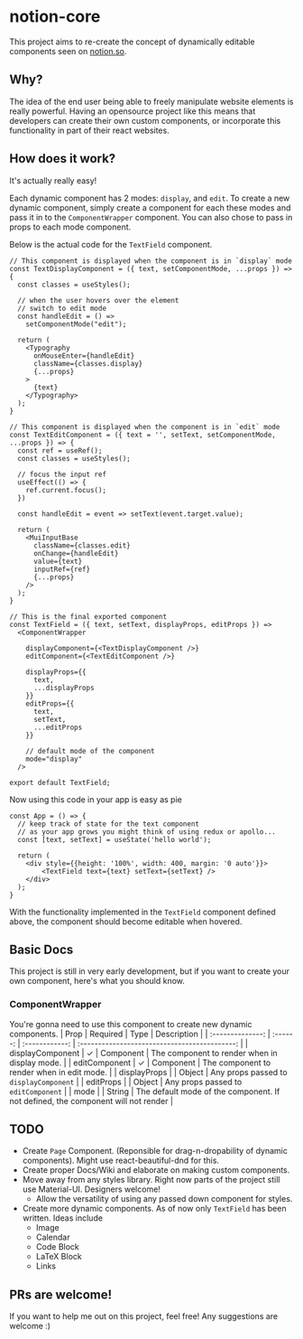 # notion-core
This project aims to re-create the concept of dynamically editable components seen on
[notion.so](https://notion.so).

## Why?
The idea of the end user being able to freely manipulate website elements is really powerful. Having an
opensource project like this means that developers can create their own custom components, or incorporate this
functionality in part of their react websites.

## How does it work?
It's actually really easy!

Each dynamic component has 2 modes: `display`, and `edit`. To create a new dynamic component, simply create a
component for each these modes and pass it in to the `ComponentWrapper` component. You can also chose to pass
in props to each mode component.

Below is the actual code for the `TextField` component.
```JSX
// This component is displayed when the component is in `display` mode
const TextDisplayComponent = ({ text, setComponentMode, ...props }) => {
  const classes = useStyles();

  // when the user hovers over the element
  // switch to edit mode
  const handleEdit = () =>
    setComponentMode("edit");

  return (
    <Typography 
      onMouseEnter={handleEdit} 
      className={classes.display} 
      {...props}
    >
      {text}
    </Typography>
  );
}

// This component is displayed when the component is in `edit` mode
const TextEditComponent = ({ text = '', setText, setComponentMode, ...props }) => {
  const ref = useRef();
  const classes = useStyles();
  
  // focus the input ref
  useEffect(() => {
    ref.current.focus();
  })

  const handleEdit = event => setText(event.target.value);

  return (
    <MuiInputBase
      className={classes.edit}
      onChange={handleEdit}
      value={text}
      inputRef={ref}
      {...props}
    />
  );
}

// This is the final exported component
const TextField = ({ text, setText, displayProps, editProps }) =>
  <ComponentWrapper 

    displayComponent={<TextDisplayComponent />}
    editComponent={<TextEditComponent />}

    displayProps={{
      text,
      ...displayProps
    }}
    editProps={{
      text,
      setText,
      ...editProps
    }}

    // default mode of the component
    mode="display" 
  />

export default TextField;
```

Now using this code in your app is easy as pie
```JSX
const App = () => {
  // keep track of state for the text component
  // as your app grows you might think of using redux or apollo...
  const [text, setText] = useState('hello world');

  return (
    <div style={{height: '100%', width: 400, margin: '0 auto'}}>
        <TextField text={text} setText={setText} />
    </div>
  );
}
```
With the functionality implemented in the `TextField` component defined above, the component should become
editable when hovered.

## Basic Docs
This project is still in very early development, but if you want to create your own component, here's what you should
know.

### ComponentWrapper
You're gonna need to use this component to create new dynamic components.
| Prop             | Required | Type           | Description                                   |
| :--------------: | :------: | :------------: | :-------------------------------------------: |
| displayComponent |        ✓ | Component      | The component to render when in display mode. |
| editComponent    |        ✓ | Component      | The component to render when in edit mode.    |
| displayProps     |          | Object         | Any props passed to `displayComponent`        |
| editProps        |          | Object         | Any props passed to `editComponent`           |
| mode             |          | String         | The default mode of the component. If not defined, the component will not render | 

## TODO
- Create `Page` Component. (Reponsible for drag-n-dropability of dynamic components). 
  Might use react-beautiful-dnd for this.
- Create proper Docs/Wiki and elaborate on making custom components.
- Move away from any styles library. Right now parts of the project still use Material-UI. Designers welcome!
  - Allow the versatility of using any passed down component for styles. 
- Create more dynamic components. As of now only `TextField` has been written. Ideas include
  - Image
  - Calendar
  - Code Block
  - LaTeX Block
  - Links

## PRs are welcome!
If you want to help me out on this project, feel free! Any suggestions are welcome :)
